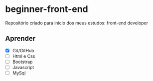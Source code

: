 # beginner-front-end
Repositório criado para inicio dos meus estudos: front-end developer

## Aprender

- [x] Git/GitHub
- [ ] Html e Css
- [ ] Bootstrap
- [ ] Javascript
- [ ] MySql
